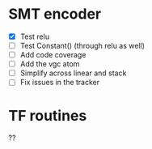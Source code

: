 # SMT encoder
- [x] Test relu
- [ ] Test Constant() (through relu as well)
- [ ] Add code coverage
- [ ] Add the vgc atom
- [ ] Simplify across linear and stack
- [ ] Fix issues in the tracker

# TF routines
??
